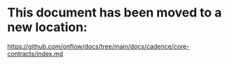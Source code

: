 # This document has been moved to a new location:

https://github.com/onflow/docs/tree/main/docs/cadence/core-contracts/index.md
